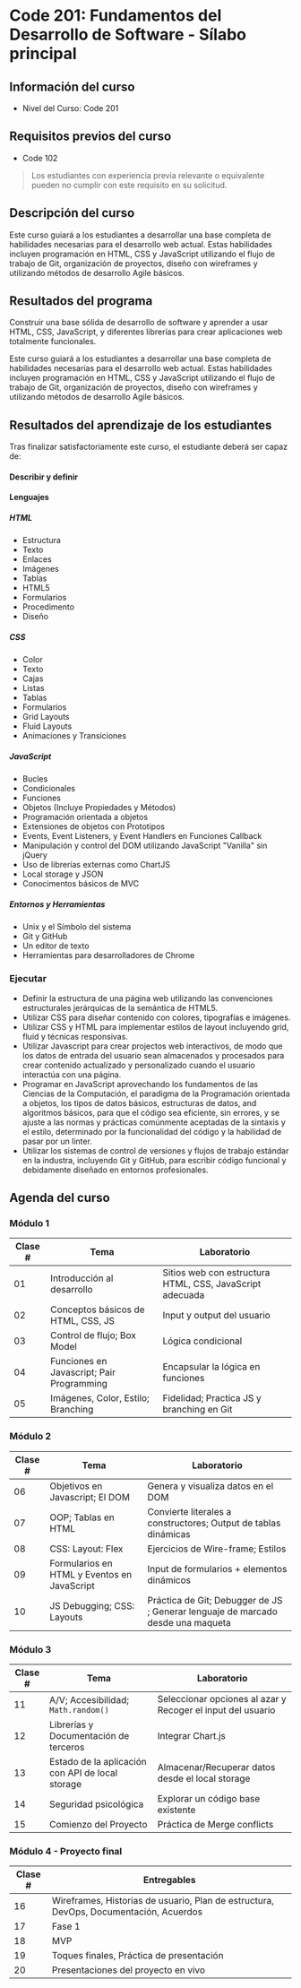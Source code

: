 ﻿# Code 201: Fundamentos del Desarrollo de Software - Sílabo principal

## Información del curso

- Nivel del Curso: Code 201

## Requisitos previos del curso

- Code 102

> Los estudiantes con experiencia previa relevante o equivalente pueden no cumplir con este requisito en su solicitud.

## Descripción del curso

Este curso guiará a los estudiantes a desarrollar una base completa de habilidades necesarias para el desarrollo web actual. Estas habilidades incluyen programación en HTML, CSS y JavaScript utilizando el flujo de trabajo de Git, organización de proyectos, diseño con wireframes y utilizando métodos de desarrollo Agile básicos.

## Resultados del programa

Construir una base sólida de desarrollo de software y aprender a usar HTML, CSS, JavaScript, y diferentes librerías para crear aplicaciones web totalmente funcionales.

Este curso guiará a los estudiantes a desarrollar una base completa de habilidades necesarias para el desarrollo web actual. Estas habilidades incluyen programación en HTML, CSS y JavaScript utilizando el flujo de trabajo de Git, organización de proyectos, diseño con wireframes y utilizando métodos de desarrollo Agile básicos.

## Resultados del aprendizaje de los estudiantes

Tras finalizar satisfactoriamente este curso, el estudiante deberá ser capaz de:

#### Describir y definir

#### Lenguajes

##### HTML

- Estructura
- Texto
- Enlaces
- Imágenes
- Tablas
- HTML5
- Formularios
- Procedimento
- Diseño

##### CSS

- Color
- Texto
- Cajas
- Listas
- Tablas
- Formularios
- Grid Layouts
- Fluid Layouts
- Animaciones y Transiciones

##### JavaScript

- Bucles
- Condicionales
- Funciones
- Objetos (Incluye Propiedades y Métodos)
- Programación orientada a objetos
- Extensiones de objetos con Prototipos
- Events, Event Listeners, y Event Handlers en Funciones Callback
- Manipulación y control del DOM utilizando JavaScript \"Vanilla\" sin jQuery
- Uso de librerías externas como ChartJS
- Local storage y JSON
- Conocimentos básicos de MVC

##### Entornos y Herramientas

- Unix y el Símbolo del sistema
- Git y GitHub
- Un editor de texto
- Herramientas para desarrolladores de Chrome

### Ejecutar

-   Definir la estructura de una página web utilizando las convenciones estructurales jerárquicas de la semántica de HTML5.
- Utilizar CSS para diseñar contenido con colores, tipografías e imágenes.
- Utilizar CSS y HTML para implementar estilos de layout incluyendo grid, fluid y técnicas responsivas.
- Utilizar Javascript para crear projectos web interactivos, de modo que los datos de entrada del usuario sean almacenados y procesados para crear contenido actualizado y personalizado cuando el usuario interactúa con una página.
- Programar en JavaScript aprovechando los fundamentos de las Ciencias de la Computación, el paradigma de la Programación orientada a objetos, los tipos de datos básicos, estructuras de datos, and algoritmos básicos, para que el código sea eficiente, sin errores, y se ajuste a las normas y prácticas comúnmente aceptadas de la sintaxis y el estilo, determinado por la funcionalidad del código y la habilidad de pasar por un linter.
- Utilizar los sistemas de control de versiones y flujos de trabajo estándar en la industra, incluyendo Git y GitHub, para escribir código funcional y debidamente diseñado en entornos profesionales.


## Agenda del curso

### Módulo 1

| Clase # | Tema | Laboratorio |
|-----------------|-----------|----------|
| 01 | Introducción al desarrollo | Sitios web con estructura HTML, CSS, JavaScript adecuada |
| 02 | Conceptos básicos de HTML, CSS, JS | Input y output del usuario |
| 03 | Control de flujo; Box Model | Lógica condicional |
| 04 | Funciones en Javascript; Pair Programming |Encapsular la lógica en funciones |
| 05 | Imágenes, Color, Estilo; Branching | Fidelidad; Practica JS y branching en Git |

### Módulo 2

| Clase # | Tema | Laboratorio |
|-----------------|-----------|----------|
| 06 | Objetivos en Javascript; El DOM | Genera y visualiza datos en el DOM|
| 07 | OOP; Tablas en HTML | Convierte literales a constructores; Output de tablas dinámicas |
| 08 | CSS: Layout: Flex | Ejercicios de Wire-frame; Estilos |
| 09 | Formularios en HTML y Eventos en JavaScript | Input de formularios + elementos dinámicos |
| 10 | JS Debugging; CSS: Layouts | Práctica de Git; Debugger de JS ; Generar lenguaje de marcado desde una maqueta |

### Módulo 3

| Clase # | Tema | Laboratorio |
|-----------------|-----------|----------|
| 11 | A/V; Accesibilidad; `Math.random()` | Seleccionar opciones al azar y Recoger el input del usuario |
| 12 | Librerías y Documentación de terceros | Integrar Chart.js |
| 13 | Estado de la aplicación con API de local storage | Almacenar/Recuperar datos desde el local storage |
| 14 | Seguridad psicológica | Explorar un código base existente |
| 15 | Comienzo del Proyecto | Práctica de Merge conflicts |

### Módulo 4 - Proyecto final

| Clase # | Entregables |
|-----------------|-----------|
| 16 | Wireframes, Historias de usuario, Plan de estructura, DevOps, Documentación, Acuerdos|
| 17 | Fase 1 |
| 18 | MVP |
| 19 | Toques finales, Práctica de presentación |
| 20 | Presentaciones del proyecto en vivo |
